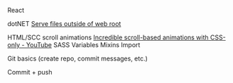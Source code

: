 React

dotNET
	[Serve files outside of web root](https://learn.microsoft.com/en-us/aspnet/core/fundamentals/static-files?view=aspnetcore-8.0)

HTML/SCC
	scroll animations [Incredible scroll-based animations with CSS-only - YouTube](https://www.youtube.com/watch?v=UmzFk68Bwdk)
	SASS
		Variables
		Mixins
		Import

Git
	basics (create repo, commit messages, etc.)

Commit + push